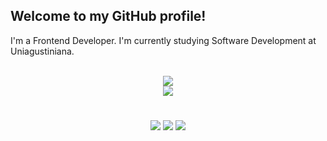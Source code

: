 ## Welcome to my GitHub profile!

I'm a Frontend Developer. I'm currently studying Software Development at Uniagustiniana.

<!-- https://github.com/anuraghazra/github-readme-stats -->

<div align="center"><br />
  <a href="https://github.com/DavidAlmonacid">
    <img src="https://github-readme-stats.vercel.app/api?username=DavidAlmonacid&hide=issues,contribs&custom_title=My+Stats&count_private=true&show_icons=true&theme=calm" /><br />
    <img src="https://github-readme-stats.vercel.app/api/top-langs/?username=DavidAlmonacid&layout=compact&custom_title=My+Languages&langs_count=6&hide=c%2B%2B&theme=calm" />
  </a>
</div>

#

<div align="center">
  <a href="https://www.linkedin.com/in/davidalmonacid"><img src="https://img.shields.io/badge/LinkedIn-0077B5?style=for-the-badge&logo=linkedin&logoColor=white"></a>
  <a href="https://t.me/DavidAlmonacid"><img src="https://img.shields.io/badge/Telegram-2CA5E0?style=for-the-badge&logo=telegram&logoColor=white"></a>
  <a href="mailto:david.almonacidf@gmail.com"><img src="https://img.shields.io/badge/Gmail-D14836?style=for-the-badge&logo=gmail&logoColor=white"></a>
</div>
